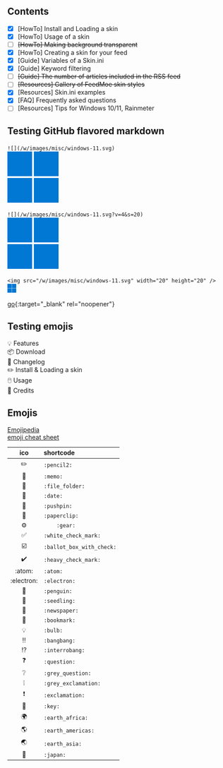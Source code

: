 ## Contents
- [x] [HowTo] Install and Loading a skin  
- [x] [HowTo] Usage of a skin  
- [ ] ~~[HowTo] Making background transparent~~  
- [x] [HowTo] Creating a skin for your feed  
- [x] [Guide] Variables of a Skin.ini  
- [x] [Guide] Keyword filtering  
- [ ] ~~[Guide] The number of articles included in the RSS feed~~  
- [ ] ~~[Resources] Gallery of FeedMoe skin styles~~  
- [x] [Resources] Skin.ini examples  
- [x] [FAQ] Frequently asked questions  
- [ ] [Resources] Tips for Windows 10/11, Rainmeter   

## Testing GitHub flavored markdown
`![](/w/images/misc/windows-11.svg)`  
![](/w/images/misc/windows-11.svg)  

`![](/w/images/misc/windows-11.svg?v=4&s=20)`  
![](/w/images/misc/windows-11.svg?v=4&s=20)  

`<img src="/w/images/misc/windows-11.svg" width="20" height="20" />`  
<img src="/w/images/misc/windows-11.svg" width="20" height="20" />  

[go](http://stackoverflow.com){:target="_blank" rel="noopener"}  



## Testing emojis
💡 Features  
📦 Download  
📅 Changelog  
✏️ Install & Loading a skin  
🖱️ Usage  
🧾 Credits  

## Emojis
[Emojipedia](https://emojipedia.org/)  
[emoji cheat sheet](https://github.com/ikatyang/emoji-cheat-sheet/blob/master/README.md)  
<!--
https://github.com/ikatyang/emoji-cheat-sheet/blob/master/README.md
-->
|ico|shortcode|
|:-:|:-|
|:pencil2:|`:pencil2:`|
|:memo:|`:memo:`|
|:file_folder:|`:file_folder:`|
|:date:|`:date:`|
|:pushpin:|`:pushpin:`|
|:paperclip:|`:paperclip:`|
|	:gear:|`	:gear:`|
|:white_check_mark:|`:white_check_mark:`|
|:ballot_box_with_check:|`:ballot_box_with_check:`|
|:heavy_check_mark:|`:heavy_check_mark:`|
|:atom:|`:atom:`|
|:electron:|`:electron:`|
|:penguin:|`:penguin:`|
|:seedling:|`:seedling:`|
|:newspaper:|`:newspaper:`|
|:bookmark:|`:bookmark:`|
|:bulb:|`:bulb:`|
|:bangbang:|`:bangbang:`|
|:interrobang:|`:interrobang:`|
|:question:|`:question:`|
|:grey_question:|`:grey_question:`|
|:grey_exclamation:	|`:grey_exclamation:	`|
|:exclamation:|`:exclamation:`|
|:key:|`:key:`|
|:earth_africa:|`:earth_africa:`|
|:earth_americas:|`:earth_americas:`|
|:earth_asia:|`:earth_asia:`|
|:japan:|`:japan:`|
